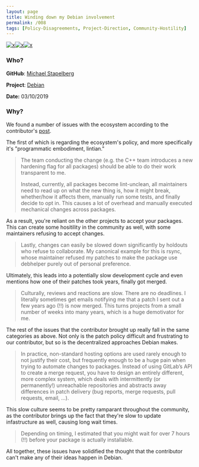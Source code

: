 ```yaml
---
layout: page
title: Winding down my Debian involvement
permalink: /008
tags: [Policy-Disagreements, Project-Direction, Community-Hostility]
---
```


[![x](https://img.shields.io/badge/-Policy%20Disagreements-purple)](/codebook.html#policy-disagreements)[![x](https://img.shields.io/badge/-Project%20Direction-brightgreen)](/codebook.html#project-direction)[![x](https://img.shields.io/badge/-Community%20Hostility-red)](/codebook.html#community-hostility)

### Who?

**GitHub**: [Michael Stapelberg](https://github.com/stapelberg)

**Project**: [Debian](https://www.debian.org/)

**Date:** 03/10/2019

### Why?

We found a number of issues with the ecosystem according to the contributor's [post](https://michael.stapelberg.ch/posts/2019-03-10-debian-winding-down/).

The first of which is regarding the ecosystem's policy, and more specifically it's "programmatic embodiment, lintian."

> The team conducting the change (e.g. the C++ team introduces a new hardening flag for all packages) should be able to do their work transparent to me.
>
> Instead, currently, all packages become lint-unclean, all maintainers need to read up on what the new thing is, how it might break, whether/how it affects them, manually run some tests, and finally decide to opt in. This causes a lot of overhead and manually executed mechanical changes across packages.

As a result, you're reliant on the other projects to accept your packages. This can create some hositility in the community as well, with some maintainers refusing to accept changes.

> Lastly, changes can easily be slowed down significantly by holdouts who refuse to collaborate. My canonical example for this is rsync, whose maintainer refused my patches to make the package use debhelper purely out of personal preference.

Ultimately, this leads into a potentially slow development cycle and even mentions how one of their patches took years, finally got merged. 

> Culturally, reviews and reactions are slow. There are no deadlines. I literally sometimes get emails notifying me that a patch I sent out a few years ago (!!) is now merged. This turns projects from a small number of weeks into many years, which is a huge demotivator for me.

The rest of the issues that the contributor brought up really fall in the same categories as above. Not only is the patch policy difficult and frustrating to our contributor, but so is the decentralized approaches Debian makes.

> In practice, non-standard hosting options are used rarely enough to not justify their cost, but frequently enough to be a huge pain when trying to automate changes to packages. Instead of using GitLab’s API to create a merge request, you have to design an entirely different, more complex system, which deals with intermittently (or permanently!) unreachable repositories and abstracts away differences in patch delivery (bug reports, merge requests, pull requests, email, …).

This slow culture seems to be pretty ramparant throughout the community, as the contributor brings up the fact that they're slow to update infastructure as well, causing long wait times. 

> Depending on timing, I estimated that you might wait for over 7 hours (!!) before your package is actually installable.

All together, these issues have solidified the thought that the contributor can't make any of their ideas happen in Debian. 

